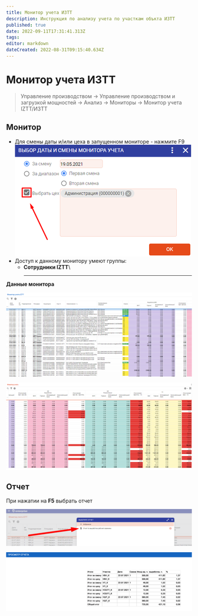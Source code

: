 ```yaml
---
title: Монитор учета ИЗТТ
description: Инструкция по анализу учета по участкам объкта ИЗТТ
published: true
date: 2022-09-11T17:31:41.313Z
tags: 
editor: markdown
dateCreated: 2022-08-31T09:15:40.634Z
---
```


# Монитор учета ИЗТТ

>Управление производством → Управление производством и загрузкой мощностей → Анализ → Мониторы → Монитор учета IZTT/ИЗТТ

## **Монитор**

* Для смены даты и/или цеха в запущенном мониторе - нажмите F9![](<../../assets/1 (144).png>)
* Доступ к данному монитору умеют группы:
  * **Сотрудники IZTT**\
    ****

**Данные монитора**

![](<../../assets/image (45).png>)

![](<../../assets/3 (99).png>)

## Отчет

При нажатии на **F5** выбрать отчет

![](<../../assets/2 (7).png>)

![](<../../assets/image (58).png>)
